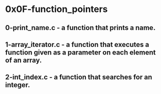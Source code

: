# 0x0F-function_pointers
## 0-print_name.c - a function that prints a name.
## 1-array_iterator.c - a function that executes a function given as a parameter on each element of an array.
## 2-int_index.c - a function that searches for an integer.
